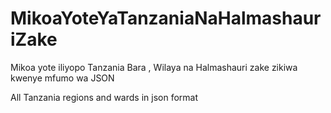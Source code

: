 # MikoaYoteYaTanzaniaNaHalmashauriZake
 Mikoa yote iliyopo Tanzania Bara , Wilaya na Halmashauri zake zikiwa kwenye mfumo wa JSON

All Tanzania regions  and wards in json format
